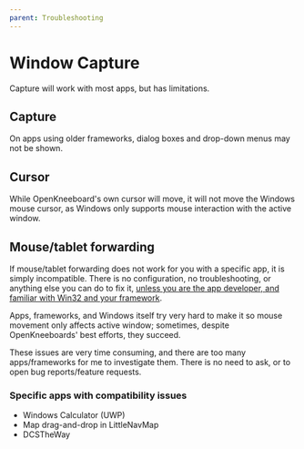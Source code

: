 ```yaml
---
parent: Troubleshooting
---
```


# Window Capture

Capture will work with most apps, but has limitations.

## Capture

On apps using older frameworks, dialog boxes and drop-down menus may not be shown.

## Cursor

While OpenKneeboard's own cursor will move, it will not move the Windows mouse cursor, as Windows only supports mouse interaction with the active window.

## Mouse/tablet forwarding

If mouse/tablet forwarding does not work for you with a specific app, it is simply incompatible. There is no configuration, no troubleshooting, or anything else you can do to fix it, [unless you are the app developer, and familiar with Win32 and your framework](../faq/third-party-developers.md#why-doesnt-the-mouse-emulation-work-correctly-in-my-app-when-using-window-capture-tabs).

Apps, frameworks, and Windows itself try very hard to make it so mouse movement only affects active window; sometimes, despite OpenKneeboards' best efforts, they succeed.

These issues are very time consuming, and there are too many apps/frameworks for me to investigate them. There is no need to ask, or to open bug reports/feature requests.

### Specific apps with compatibility issues

- Windows Calculator (UWP)
- Map drag-and-drop in LittleNavMap
- DCSTheWay
